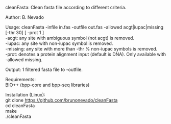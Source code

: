 cleanFasta:  Clean fasta file according to different criteria.  
  
Author: B. Nevado  
  
Usage: cleanFasta -infile in.fas -outfile out.fas -allowed acgt|iupac|missing [-thr 30] [ -prot 1 ]  
    -acgt: any site with ambiguous symbol (not acgt) is removed.  
    -iupac: any site with non-iupac symbol is removed.  
    -missing: any site with more than -thr % non-iupac symbols is removed.  
    -prot: denotes a protein alignment input (default is DNA). Only available with -allowed missing.  
 
Output: 1 filtered fasta file to -outfile.  
  
Requirements:  
    BIO++ (bpp-core and bpp-seq libraries)  
  
  
Installation (Linux):  
git clone https://github.com/brunonevado/cleanFasta  
cd cleanFasta  
make  
./cleanFasta  

